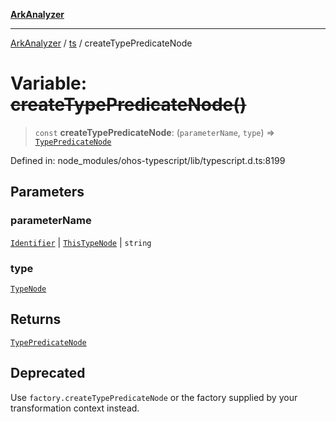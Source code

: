 [**ArkAnalyzer**](../../../../README.md)

***

[ArkAnalyzer](../../../../globals.md) / [ts](../README.md) / createTypePredicateNode

# Variable: ~~createTypePredicateNode()~~

> `const` **createTypePredicateNode**: (`parameterName`, `type`) => [`TypePredicateNode`](../interfaces/TypePredicateNode.md)

Defined in: node\_modules/ohos-typescript/lib/typescript.d.ts:8199

## Parameters

### parameterName

[`Identifier`](../interfaces/Identifier.md) | [`ThisTypeNode`](../interfaces/ThisTypeNode.md) | `string`

### type

[`TypeNode`](../interfaces/TypeNode.md)

## Returns

[`TypePredicateNode`](../interfaces/TypePredicateNode.md)

## Deprecated

Use `factory.createTypePredicateNode` or the factory supplied by your transformation context instead.
